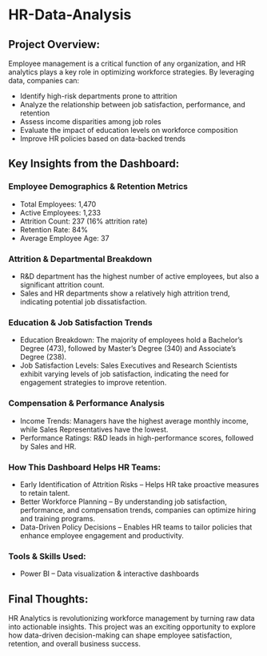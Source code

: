 # HR-Data-Analysis

## Project Overview:

Employee management is a critical function of any organization, and HR analytics plays a key role in optimizing workforce strategies. By leveraging data, companies can:
- Identify high-risk departments prone to attrition
- Analyze the relationship between job satisfaction, performance, and retention
- Assess income disparities among job roles
- Evaluate the impact of education levels on workforce composition
- Improve HR policies based on data-backed trends

## Key Insights from the Dashboard:

### Employee Demographics & Retention Metrics
- Total Employees: 1,470
- Active Employees: 1,233
- Attrition Count: 237 (16% attrition rate)
- Retention Rate: 84%
- Average Employee Age: 37

### Attrition & Departmental Breakdown
- R&D department has the highest number of active employees, but also a significant attrition count.
- Sales and HR departments show a relatively high attrition trend, indicating potential job dissatisfaction.

### Education & Job Satisfaction Trends
- Education Breakdown: The majority of employees hold a Bachelor’s Degree (473), followed by Master’s Degree (340) and Associate’s Degree (238).
- Job Satisfaction Levels: Sales Executives and Research Scientists exhibit varying levels of job satisfaction, indicating the need for engagement strategies to improve retention.

### Compensation & Performance Analysis
- Income Trends: Managers have the highest average monthly income, while Sales Representatives have the lowest.
- Performance Ratings: R&D leads in high-performance scores, followed by Sales and HR.

### How This Dashboard Helps HR Teams:
- Early Identification of Attrition Risks – Helps HR take proactive measures to retain talent.
-  Better Workforce Planning – By understanding job satisfaction, performance, and compensation trends, companies can optimize hiring and training programs.
-  Data-Driven Policy Decisions – Enables HR teams to tailor policies that enhance employee engagement and productivity.

### Tools & Skills Used:
- Power BI – Data visualization & interactive dashboards

 ## Final Thoughts:
 HR Analytics is revolutionizing workforce management by turning raw data into actionable insights. This project was an exciting opportunity to explore how data-driven decision-making can shape employee satisfaction, retention, and overall business success.


